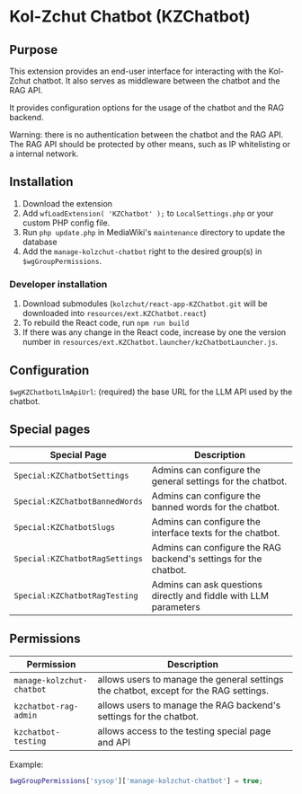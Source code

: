 # Kol-Zchut Chatbot (KZChatbot)

## Purpose

This extension provides an end-user interface for interacting with the Kol-Zchut chatbot.
It also serves as middleware between the chatbot and the RAG API.

It provides configuration options for the usage of the chatbot and the RAG backend.

Warning: there is no authentication between the chatbot and the RAG API. The RAG API should be protected by other means,
such as IP whitelisting or a internal network.

## Installation

1. Download the extension
2. Add `wfLoadExtension( 'KZChatbot' );` to `LocalSettings.php` or your custom PHP config file.
3. Run `php update.php` in MediaWiki's `maintenance` directory to update the database
4. Add the `manage-kolzchut-chatbot` right to the desired group(s) in `$wgGroupPermissions`.

### Developer installation
1. Download submodules (`kolzchut/react-app-KZChatbot.git` will be downloaded into `resources/ext.KZChatbot.react`)
2. To rebuild the React code, run `npm run build`
3. If there was any change in the React code, increase by one the version number in
   `resources/ext.KZChatbot.launcher/kzChatbotLauncher.js`.


## Configuration
`$wgKZChatbotLlmApiUrl`: (required) the base URL for the LLM API used by the chatbot.

## Special pages
| Special Page                   | Description                                                      |
|--------------------------------|------------------------------------------------------------------|
| `Special:KZChatbotSettings`    | Admins can configure the general settings for the chatbot.       |
| `Special:KZChatbotBannedWords` | Admins can configure the banned words for the chatbot.           |
| `Special:KZChatbotSlugs`       | Admins can configure the interface texts for the chatbot.        |
| `Special:KZChatbotRagSettings` | Admins can configure the RAG backend's settings for the chatbot. |
| `Special:KZChatbotRagTesting`  | Admins can ask questions directly and fiddle with LLM parameters |

## Permissions
| Permission                | Description                                                                           |
|---------------------------|---------------------------------------------------------------------------------------|
| `manage-kolzchut-chatbot` | allows users to manage the general settings the chatbot, except for the RAG settings. |
| `kzchatbot-rag-admin`     | allows users to manage the RAG backend's settings for the chatbot.                    |
| `kzchatbot-testing`       | allows access to the testing special page and API                                     |

Example:
```php
$wgGroupPermissions['sysop']['manage-kolzchut-chatbot'] = true;
```

